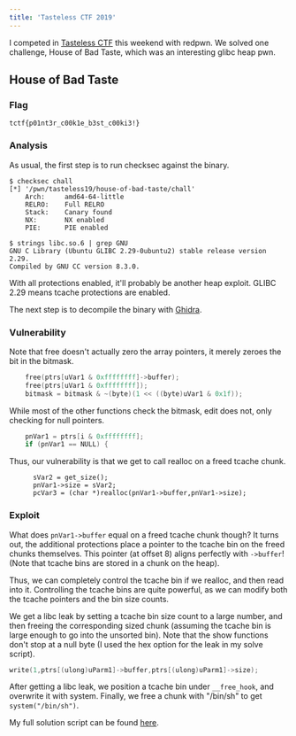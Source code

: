 ```yaml
---
title: 'Tasteless CTF 2019'
---
```


I competed in [Tasteless CTF](https://ctftime.org/event/872) this weekend with redpwn. We solved one challenge, House of Bad Taste, which was an interesting glibc heap pwn. 

## House of Bad Taste

### Flag
```
tctf{p01nt3r_c00k1e_b3st_c00ki3!}
```

### Analysis

As usual, the first step is to run checksec against the binary.

```
$ checksec chall
[*] '/pwn/tasteless19/house-of-bad-taste/chall'
    Arch:     amd64-64-little
    RELRO:    Full RELRO
    Stack:    Canary found
    NX:       NX enabled
    PIE:      PIE enabled

$ strings libc.so.6 | grep GNU
GNU C Library (Ubuntu GLIBC 2.29-0ubuntu2) stable release version 2.29.
Compiled by GNU CC version 8.3.0.
```

With all protections enabled, it'll probably be another heap exploit. GLIBC 2.29 means tcache protections are enabled. 

The next step is to decompile the binary with [Ghidra](https://ghidra-sre.org/).

### Vulnerability

Note that free doesn't actually zero the array pointers, it merely zeroes the bit in the bitmask.

```c
    free(ptrs[uVar1 & 0xffffffff]->buffer);
    free(ptrs[uVar1 & 0xffffffff]);
    bitmask = bitmask & ~(byte)(1 << ((byte)uVar1 & 0x1f));
```

While most of the other functions check the bitmask, edit does not, only checking for null pointers.
```c
    pnVar1 = ptrs[i & 0xffffffff];
    if (pnVar1 == NULL) {
```

Thus, our vulnerability is that we get to call realloc on a freed tcache chunk.
```
      sVar2 = get_size();
      pnVar1->size = sVar2;
      pcVar3 = (char *)realloc(pnVar1->buffer,pnVar1->size);
```

### Exploit

What does `pnVar1->buffer` equal on a freed tcache chunk though? It turns out, the additional protections place a pointer to the tcache bin on the freed chunks themselves. This pointer (at offset 8) aligns perfectly with `->buffer`! (Note that tcache bins are stored in a chunk on the heap). 

Thus, we can completely control the tcache bin if we realloc, and then read into it. Controlling the tcache bins are quite powerful, as we can modify both the tcache pointers and the bin size counts. 

We get a libc leak by setting a tcache bin size count to a large number, and then freeing the corresponding sized chunk (assuming the tcache bin is large enough to go into the unsorted bin). Note that the show functions don't stop at a null byte (I used the hex option for the leak in my solve script). 

```c
write(1,ptrs[(ulong)uParm1]->buffer,ptrs[(ulong)uParm1]->size);
```
After getting a libc leak, we position a tcache bin under `__free_hook`, and overwrite it with system. Finally, we free a chunk with "/bin/sh" to get `system("/bin/sh")`. 

My full solution script can be found [here](/public/assets/ctf/tasteless19/house-of-bad-taste.py). 
